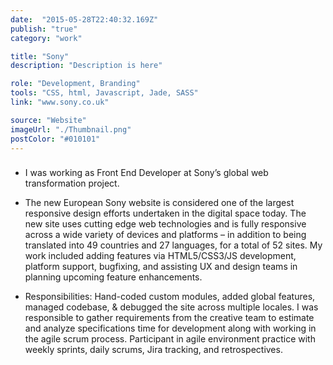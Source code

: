 ```yaml
---
date:  "2015-05-28T22:40:32.169Z"
publish: "true" 
category: "work"

title: "Sony"
description: "Description is here"

role: "Development, Branding"
tools: "CSS, html, Javascript, Jade, SASS" 
link: "www.sony.co.uk"  

source: "Website"
imageUrl: "./Thumbnail.png"
postColor: "#010101"
---
```


### 

- I was working as Front End Developer at Sony’s global web transformation project.

- The new European Sony website is considered one of the largest responsive design efforts undertaken in the digital space today. The new site uses cutting edge web technologies and is fully responsive across a wide variety of devices and platforms – in addition to being translated into 49 countries and 27 languages, for a total of 52 sites. My work included adding features via HTML5/CSS3/JS development, platform support, bugfixing, and assisting UX and design teams in planning upcoming feature enhancements.

- Responsibilities: Hand-coded custom modules, added global features, managed codebase, & debugged the site across multiple locales. I was responsible to gather requirements from the  creative team to estimate and analyze specifications time for development along with working in the agile scrum process. Participant in agile environment practice with weekly sprints, daily scrums, Jira tracking, and retrospectives.